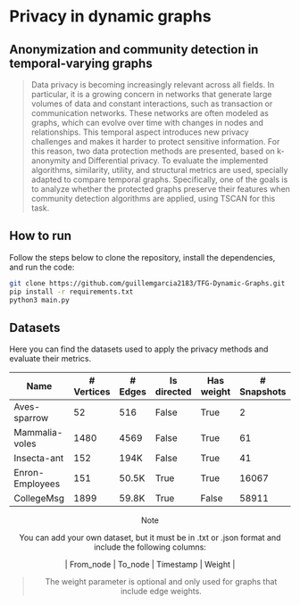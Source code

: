 # Privacy in dynamic graphs

## Anonymization and community detection in temporal-varying graphs
>Data privacy is becoming increasingly relevant across all fields. In particular, it is a
>growing concern in networks that generate large volumes of data and constant interactions, such
>as transaction or communication networks. These networks are often modeled as graphs, which
>can evolve over time with changes in nodes and relationships. This temporal aspect introduces
>new privacy challenges and makes it harder to protect sensitive information. For this reason, two
>data protection methods are presented, based on k-anonymity and Differential privacy. To evaluate
>the implemented algorithms, similarity, utility, and structural metrics are used, specially adapted to
>compare temporal graphs. Specifically, one of the goals is to analyze whether the protected graphs
>preserve their features when community detection algorithms are applied, using TSCAN for this task.

## How to run  
Follow the steps below to clone the repository, install the dependencies, and run the code:

```bash
git clone https://github.com/guillemgarcia2183/TFG-Dynamic-Graphs.git
pip install -r requirements.txt
python3 main.py
```

## Datasets
Here you can find the datasets used to apply the privacy methods and evaluate their metrics.

<div align="center">
  
| Name | # Vertices | # Edges | Is directed | Has weight | # Snapshots |
|-----------|-----------|-----------|-----------|-----------|-----------|
| Aves-sparrow | 52 | 516 | False | True | 2 | 
| Mammalia-voles | 1480 | 4569 | False | True | 61 | 
| Insecta-ant | 152 | 194K | False | True | 41 |
| Enron-Employees | 151 | 50.5K | True | True | 16067 | 
| CollegeMsg | 1899 | 59.8K | True | False | 58911 | 

> [!NOTE]
> You can add your own dataset, but it must be in .txt or .json format and include the following columns:

<div align="center">
  
| From_node | To_node | Timestamp | Weight | 

> The weight parameter is optional and only used for graphs that include edge weights.











